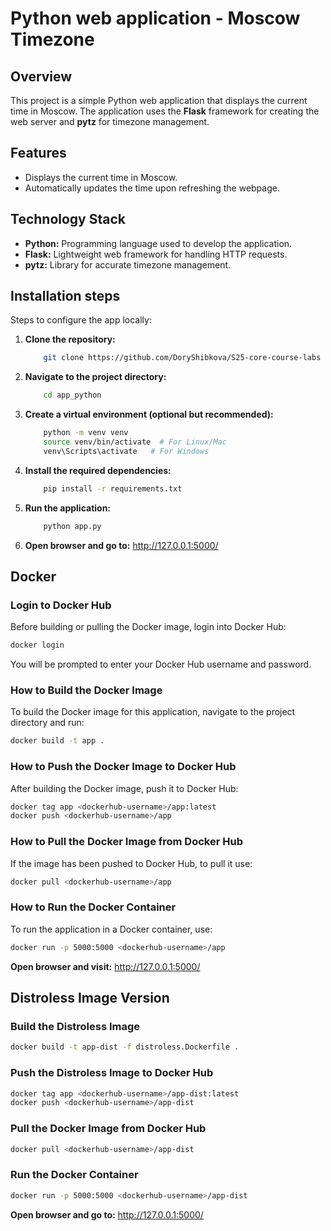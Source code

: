 # Python web application - Moscow Timezone

## Overview
This project is a simple Python web application that displays the current time in Moscow. The application uses the **Flask** framework for creating the web server and **pytz** for timezone management.

## Features
- Displays the current time in Moscow.
- Automatically updates the time upon refreshing the webpage.

## Technology Stack
- **Python:** Programming language used to develop the application.
- **Flask:** Lightweight web framework for handling HTTP requests.
- **pytz:** Library for accurate timezone management.

## Installation steps

Steps to configure the app locally:
1. **Clone the repository:**
   ```bash
       git clone https://github.com/DoryShibkova/S25-core-course-labs
   ```
2. **Navigate to the project directory:**
   ```bash
       cd app_python
   ```
3. **Create a virtual environment (optional but recommended):**
   ```bash
       python -m venv venv
       source venv/bin/activate  # For Linux/Mac
       venv\Scripts\activate   # For Windows
   ```
4. **Install the required dependencies:**
   ```bash
       pip install -r requirements.txt
   ```
5. **Run the application:**
   ```bash
       python app.py
   ```
6. **Open browser and go to:** http://127.0.0.1:5000/


## Docker

### Login to Docker Hub
Before building or pulling the Docker image, login into Docker Hub:
```bash
docker login
```
You will be prompted to enter your Docker Hub username and password.

### How to Build the Docker Image
To build the Docker image for this application, navigate to the project directory and run:
```bash
docker build -t app .
```

### How to Push the Docker Image to Docker Hub
After building the Docker image, push it to Docker Hub:
```bash
docker tag app <dockerhub-username>/app:latest
docker push <dockerhub-username>/app
```

### How to Pull the Docker Image from Docker Hub
If the image has been pushed to Docker Hub, to pull it use:
```bash
docker pull <dockerhub-username>/app
```

### How to Run the Docker Container
To run the application in a Docker container, use:
```bash
docker run -p 5000:5000 <dockerhub-username>/app
```
**Open browser and visit:** http://127.0.0.1:5000/


## Distroless Image Version

### Build the Distroless Image
```bash
docker build -t app-dist -f distroless.Dockerfile .
```

### Push the Distroless Image to Docker Hub
```bash
docker tag app <dockerhub-username>/app-dist:latest
docker push <dockerhub-username>/app-dist
```

### Pull the Docker Image from Docker Hub
```bash
docker pull <dockerhub-username>/app-dist 
```

### Run the Docker Container
```bash
docker run -p 5000:5000 <dockerhub-username>/app-dist
```
**Open browser and go to:** http://127.0.0.1:5000/
